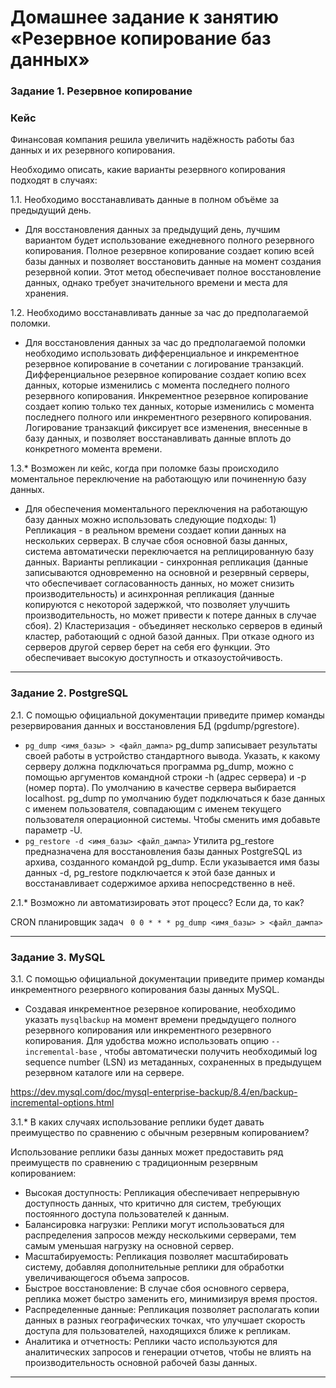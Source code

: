 # Домашнее задание к занятию «Резервное копирование баз данных»


### Задание 1. Резервное копирование

### Кейс
Финансовая компания решила увеличить надёжность работы баз данных и их резервного копирования. 

Необходимо описать, какие варианты резервного копирования подходят в случаях: 

1.1. Необходимо восстанавливать данные в полном объёме за предыдущий день.

- Для восстановления данных за предыдущий день, лучшим вариантом будет использование ежедневного полного резервного копирования.
  Полное резервное копирование создает копию всей базы данных и позволяет восстановить данные на момент создания резервной копии.
  Этот метод обеспечивает полное восстановление данных, однако требует значительного времени и места для хранения.

1.2. Необходимо восстанавливать данные за час до предполагаемой поломки.

- Для восстановления данных за час до предполагаемой поломки необходимо использовать дифференциальное и инкрементное резервное копирование
  в сочетании с логирование транзакций.
  Дифференциальное резервное копирование создает копию всех данных, которые изменились с момента последнего полного резервного копирования.
  Инкрементное резервное копирование создает копию только тех данных, которые изменились с момента последнего полного или инкрементного резервного копирования.
  Логирование транзакций фиксирует все изменения, внесенные в базу данных, и позволяет восстанавливать данные вплоть до конкретного момента времени.

1.3.* Возможен ли кейс, когда при поломке базы происходило моментальное переключение на работающую или починенную базу данных.

- Для обеспечения моментального переключения на работающую базу данных можно использовать следующие подходы: 1) Репликация - в реальном времени создает копии данных на нескольких серверах. В случае сбоя основной базы данных, система автоматически переключается на реплицированную базу данных. Варианты репликации - синхронная репликация (данные записываются одновременно на основной и резервный серверы, что обеспечивает согласованность данных, но может снизить производительность) и асинхронная репликация (данные копируются с некоторой задержкой, что позволяет улучшить производительность, но может привести к потере данных в случае сбоя). 2) Кластеризация - объединяет несколько серверов в единый кластер, работающий с одной базой данных. При отказе одного из серверов другой сервер берет на себя его функции. Это обеспечивает высокую доступность и отказоустойчивость.

---

### Задание 2. PostgreSQL

2.1. С помощью официальной документации приведите пример команды резервирования данных и восстановления БД (pgdump/pgrestore).

- ```pg_dump <имя_базы> > <файл_дампа>``` 
  pg_dump записывает результаты своей работы в устройство стандартного вывода. Указать, к какому серверу должна подключаться
  программа pg_dump, можно с помощью аргументов командной строки -h (адрес сервера) и -p (номер порта). По умолчанию в качестве сервера выбирается localhost.
  pg_dump по умолчанию будет подключаться к базе данных с именем пользователя, совпадающим с именем текущего пользователя операционной системы.
  Чтобы сменить имя добавьте параметр -U.
- ```pg_restore -d <имя_базы> <файл_дампа>```
  Утилита pg_restore предназначена для восстановления базы данных PostgreSQL из архива, созданного командой pg_dump.
  Если указывается имя базы данных -d, pg_restore подключается к этой базе данных и восстанавливает содержимое архива непосредственно в неё.
  

2.1.* Возможно ли автоматизировать этот процесс? Если да, то как?

CRON планировщик задач 
``` 0 0 * * * pg_dump <имя_базы> > <файл_дампа>```



---

### Задание 3. MySQL

3.1. С помощью официальной документации приведите пример команды инкрементного резервного копирования базы данных MySQL. 

- Создавая инкрементное резервное копирование, необходимо указать ```mysqlbackup``` на момент времени предыдущего полного резервного
  копирования или инкрементного резервного копирования. Для удобства можно использовать опцию ```--incremental-base``` , чтобы автоматически
  получить необходимый log sequence number (LSN) из метаданных, сохраненных в предыдущем резервном каталоге или на сервере.

https://dev.mysql.com/doc/mysql-enterprise-backup/8.4/en/backup-incremental-options.html

3.1.* В каких случаях использование реплики будет давать преимущество по сравнению с обычным резервным копированием?

Использование реплики базы данных может предоставить ряд преимуществ по сравнению с традиционным резервным копированием:
- Высокая доступность: Репликация обеспечивает непрерывную доступность данных, что критично для систем, требующих постоянного доступа пользователей к данным.
- Балансировка нагрузки: Реплики могут использоваться для распределения запросов между несколькими серверами, тем самым уменьшая нагрузку на основной сервер.
- Масштабируемость: Репликация позволяет масштабировать систему, добавляя дополнительные реплики для обработки увеличивающегося объема запросов.
- Быстрое восстановление: В случае сбоя основного сервера, реплика может быстро заменить его, минимизируя время простоя.
- Распределенные данные: Репликация позволяет располагать копии данных в разных географических точках, что улучшает скорость доступа для пользователей, находящихся ближе к репликам.
- Аналитика и отчетность: Реплики часто используются для аналитических запросов и генерации отчетов, чтобы не влиять на производительность основной рабочей базы данных.


---
